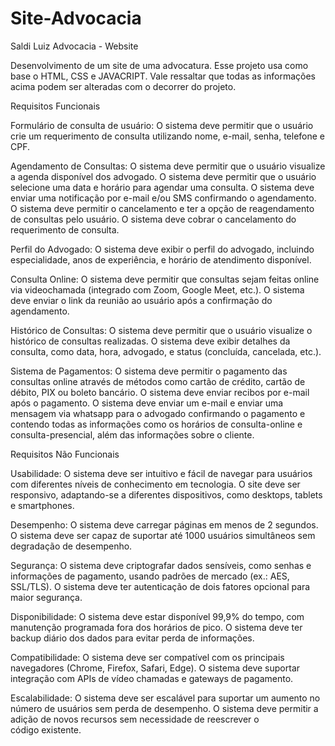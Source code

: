 # Site-Advocacia
Saldi Luiz Advocacia - Website

Desenvolvimento de um site de uma advocatura.
Esse projeto usa como base o HTML, CSS e JAVACRIPT.
Vale ressaltar que todas as informações acima podem ser alteradas com o decorrer do projeto.

Requisitos Funcionais

Formulário de consulta de usuário:
O sistema deve permitir que o usuário crie um requerimento de consulta utilizando nome, e-mail, senha, telefone e CPF.

Agendamento de Consultas:
O sistema deve permitir que o usuário visualize a agenda disponível dos advogado.
O sistema deve permitir que o usuário selecione uma data e horário para agendar uma consulta.
O sistema deve enviar uma notificação por e-mail e/ou SMS confirmando o agendamento.
O sistema deve permitir o cancelamento e ter a opção de reagendamento de consultas pelo usuário.
O sistema deve cobrar o cancelamento do requerimento de consulta.

Perfil do Advogado:
O sistema deve exibir o perfil do advogado, incluindo especialidade, anos de experiência, e horário de atendimento disponível.

Consulta Online:
O sistema deve permitir que consultas sejam feitas online via videochamada (integrado com Zoom, Google Meet, etc.).
O sistema deve enviar o link da reunião ao usuário após a confirmação do agendamento.

Histórico de Consultas:
O sistema deve permitir que o usuário visualize o histórico de consultas realizadas.
O sistema deve exibir detalhes da consulta, como data, hora, advogado, e status (concluída, cancelada, etc.).

Sistema de Pagamentos:
O sistema deve permitir o pagamento das consultas online através de métodos como cartão de crédito, cartão de débito, PIX ou boleto bancário.
O sistema deve enviar recibos por e-mail após o pagamento.
O sistema deve enviar um e-mail e enviar uma mensagem via whatsapp para o advogado confirmando o pagamento e contendo todas as informações como os horários de consulta-online e consulta-presencial, além das informações sobre o cliente.


Requisitos Não Funcionais

Usabilidade:
O sistema deve ser intuitivo e fácil de navegar para usuários com diferentes níveis de conhecimento em tecnologia.
O site deve ser responsivo, adaptando-se a diferentes dispositivos, como desktops, tablets e smartphones.

Desempenho:
O sistema deve carregar páginas em menos de 2 segundos.
O sistema deve ser capaz de suportar até 1000 usuários simultâneos sem degradação de desempenho.

Segurança:
O sistema deve criptografar dados sensíveis, como senhas e informações de pagamento, usando padrões de mercado (ex.: AES, SSL/TLS).
O sistema deve ter autenticação de dois fatores opcional para maior segurança.

Disponibilidade:
O sistema deve estar disponível 99,9% do tempo, com manutenção programada fora dos horários de pico.
O sistema deve ter backup diário dos dados para evitar perda de informações.

Compatibilidade:
O sistema deve ser compatível com os principais navegadores (Chrome, Firefox, Safari, Edge).
O sistema deve suportar integração com APIs de vídeo chamadas e gateways de pagamento.

Escalabilidade:
O sistema deve ser escalável para suportar um aumento no número de usuários sem perda de desempenho.
O sistema deve permitir a adição de novos recursos sem necessidade de reescrever o código existente.
